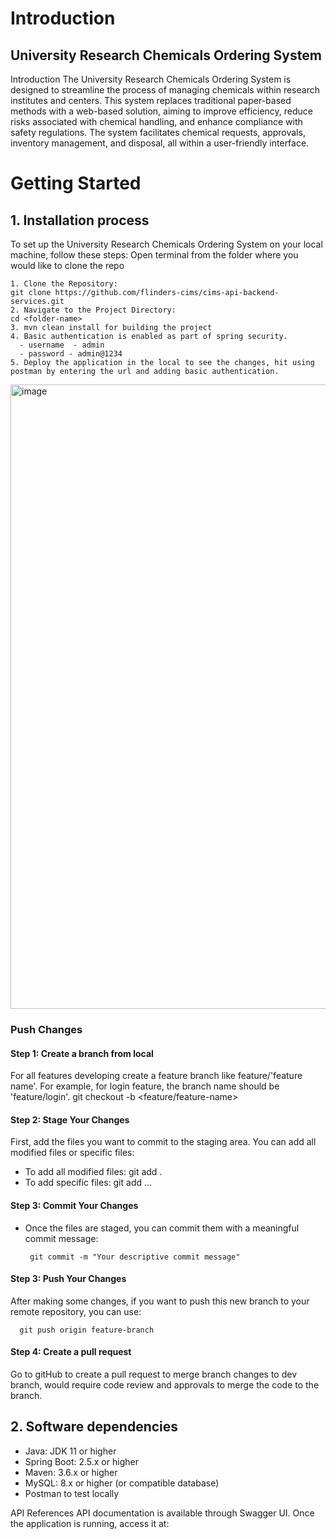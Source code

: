 # Introduction 
## University Research Chemicals Ordering System

Introduction
The University Research Chemicals Ordering System is designed to streamline the process of managing chemicals within research institutes and centers. This system replaces traditional paper-based methods with a web-based solution, aiming to improve efficiency, reduce risks associated with chemical handling, and enhance compliance with safety regulations. The system facilitates chemical requests, approvals, inventory management, and disposal, all within a user-friendly interface.

# Getting Started
## 1.	Installation process
To set up the University Research Chemicals Ordering System on your local machine, follow these steps:
Open terminal from the folder where you would like to clone the repo

    1. Clone the Repository:
    git clone https://github.com/flinders-cims/cims-api-backend-services.git
    2. Navigate to the Project Directory:
    cd <folder-name>
    3. mvn clean install for building the project
    4. Basic authentication is enabled as part of spring security. 
      - username  - admin
      - password - admin@1234
    5. Deploy the application in the local to see the changes, hit using postman by entering the url and adding basic authentication.
    
  <img width="999" alt="image" src="https://github.com/user-attachments/assets/af8a26cb-7249-421f-95b5-8c323267a0f4">

### Push Changes
#### Step 1: Create a branch from local

For all features developing create a feature branch like feature/'feature name'. For example, for login feature, the branch name should be 'feature/login'.
git checkout -b <feature/feature-name>

#### Step 2: Stage Your Changes

First, add the files you want to commit to the staging area. You can add all modified files or specific files:
- To add all modified files:
    git add .
- To add specific files:
    git add <file1> <file2> ...

#### Step 3: Commit Your Changes

- Once the files are staged, you can commit them with a meaningful commit message:
  
       git commit -m "Your descriptive commit message"

#### Step 3: Push Your Changes
After making some changes, if you want to push this new branch to your remote repository, you can use:

      git push origin feature-branch
      
#### Step 4: Create a pull request

Go to gitHub to create a pull request to merge branch changes to dev branch, would require code review and approvals to merge the code to the branch.

## 2.	Software dependencies

- Java: JDK 11 or higher
- Spring Boot: 2.5.x or higher
- Maven: 3.6.x or higher
- MySQL: 8.x or higher (or compatible database)
- Postman to test locally

API References
API documentation is available through Swagger UI. Once the application is running, access it at:


